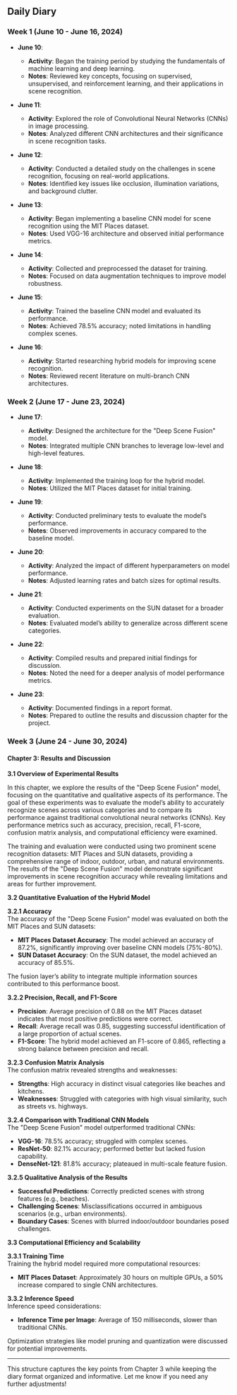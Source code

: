## Daily Diary

### Week 1 (June 10 - June 16, 2024)

- **June 10**: 
  - **Activity**: Began the training period by studying the fundamentals of machine learning and deep learning.
  - **Notes**: Reviewed key concepts, focusing on supervised, unsupervised, and reinforcement learning, and their applications in scene recognition.

- **June 11**: 
  - **Activity**: Explored the role of Convolutional Neural Networks (CNNs) in image processing.
  - **Notes**: Analyzed different CNN architectures and their significance in scene recognition tasks.

- **June 12**: 
  - **Activity**: Conducted a detailed study on the challenges in scene recognition, focusing on real-world applications.
  - **Notes**: Identified key issues like occlusion, illumination variations, and background clutter.

- **June 13**: 
  - **Activity**: Began implementing a baseline CNN model for scene recognition using the MIT Places dataset.
  - **Notes**: Used VGG-16 architecture and observed initial performance metrics.

- **June 14**: 
  - **Activity**: Collected and preprocessed the dataset for training.
  - **Notes**: Focused on data augmentation techniques to improve model robustness.

- **June 15**: 
  - **Activity**: Trained the baseline CNN model and evaluated its performance.
  - **Notes**: Achieved 78.5% accuracy; noted limitations in handling complex scenes.

- **June 16**: 
  - **Activity**: Started researching hybrid models for improving scene recognition.
  - **Notes**: Reviewed recent literature on multi-branch CNN architectures.

### Week 2 (June 17 - June 23, 2024)

- **June 17**: 
  - **Activity**: Designed the architecture for the "Deep Scene Fusion" model.
  - **Notes**: Integrated multiple CNN branches to leverage low-level and high-level features.

- **June 18**: 
  - **Activity**: Implemented the training loop for the hybrid model.
  - **Notes**: Utilized the MIT Places dataset for initial training.

- **June 19**: 
  - **Activity**: Conducted preliminary tests to evaluate the model’s performance.
  - **Notes**: Observed improvements in accuracy compared to the baseline model.

- **June 20**: 
  - **Activity**: Analyzed the impact of different hyperparameters on model performance.
  - **Notes**: Adjusted learning rates and batch sizes for optimal results.

- **June 21**: 
  - **Activity**: Conducted experiments on the SUN dataset for a broader evaluation.
  - **Notes**: Evaluated model’s ability to generalize across different scene categories.

- **June 22**: 
  - **Activity**: Compiled results and prepared initial findings for discussion.
  - **Notes**: Noted the need for a deeper analysis of model performance metrics.

- **June 23**: 
  - **Activity**: Documented findings in a report format.
  - **Notes**: Prepared to outline the results and discussion chapter for the project.

### Week 3 (June 24 - June 30, 2024)

#### Chapter 3: Results and Discussion

**3.1 Overview of Experimental Results**

In this chapter, we explore the results of the "Deep Scene Fusion" model, focusing on the quantitative and qualitative aspects of its performance. The goal of these experiments was to evaluate the model’s ability to accurately recognize scenes across various categories and to compare its performance against traditional convolutional neural networks (CNNs). Key performance metrics such as accuracy, precision, recall, F1-score, confusion matrix analysis, and computational efficiency were examined.

The training and evaluation were conducted using two prominent scene recognition datasets: MIT Places and SUN datasets, providing a comprehensive range of indoor, outdoor, urban, and natural environments. The results of the "Deep Scene Fusion" model demonstrate significant improvements in scene recognition accuracy while revealing limitations and areas for further improvement.

**3.2 Quantitative Evaluation of the Hybrid Model**

**3.2.1 Accuracy**  
The accuracy of the "Deep Scene Fusion" model was evaluated on both the MIT Places and SUN datasets:
- **MIT Places Dataset Accuracy**: The model achieved an accuracy of 87.2%, significantly improving over baseline CNN models (75%-80%).
- **SUN Dataset Accuracy**: On the SUN dataset, the model achieved an accuracy of 85.5%. 

The fusion layer’s ability to integrate multiple information sources contributed to this performance boost.

**3.2.2 Precision, Recall, and F1-Score**  
- **Precision**: Average precision of 0.88 on the MIT Places dataset indicates that most positive predictions were correct.
- **Recall**: Average recall was 0.85, suggesting successful identification of a large proportion of actual scenes.
- **F1-Score**: The hybrid model achieved an F1-score of 0.865, reflecting a strong balance between precision and recall.

**3.2.3 Confusion Matrix Analysis**  
The confusion matrix revealed strengths and weaknesses:
- **Strengths**: High accuracy in distinct visual categories like beaches and kitchens.
- **Weaknesses**: Struggled with categories with high visual similarity, such as streets vs. highways.

**3.2.4 Comparison with Traditional CNN Models**  
The "Deep Scene Fusion" model outperformed traditional CNNs:
- **VGG-16**: 78.5% accuracy; struggled with complex scenes.
- **ResNet-50**: 82.1% accuracy; performed better but lacked fusion capability.
- **DenseNet-121**: 81.8% accuracy; plateaued in multi-scale feature fusion.

**3.2.5 Qualitative Analysis of the Results**  
- **Successful Predictions**: Correctly predicted scenes with strong features (e.g., beaches).
- **Challenging Scenes**: Misclassifications occurred in ambiguous scenarios (e.g., urban environments).
- **Boundary Cases**: Scenes with blurred indoor/outdoor boundaries posed challenges.

**3.3 Computational Efficiency and Scalability**

**3.3.1 Training Time**  
Training the hybrid model required more computational resources:
- **MIT Places Dataset**: Approximately 30 hours on multiple GPUs, a 50% increase compared to single CNN architectures.

**3.3.2 Inference Speed**  
Inference speed considerations:
- **Inference Time per Image**: Average of 150 milliseconds, slower than traditional CNNs.

Optimization strategies like model pruning and quantization were discussed for potential improvements.

---

This structure captures the key points from Chapter 3 while keeping the diary format organized and informative. Let me know if you need any further adjustments!
